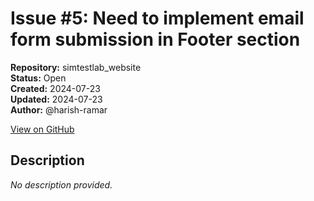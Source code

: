 # Issue #5: Need to implement email form submission in Footer section

**Repository:** simtestlab_website  
**Status:** Open  
**Created:** 2024-07-23  
**Updated:** 2024-07-23  
**Author:** @harish-ramar  

[View on GitHub](https://github.com/Simtestlab/simtestlab_website/issues/5)

## Description

*No description provided.*